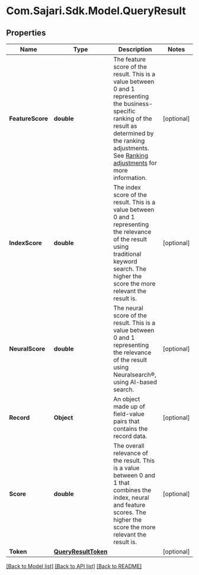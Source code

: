 # Com.Sajari.Sdk.Model.QueryResult

## Properties

Name | Type | Description | Notes
------------ | ------------- | ------------- | -------------
**FeatureScore** | **double** | The feature score of the result.  This is a value between 0 and 1 representing the business-specific ranking of the result as determined by the ranking adjustments. See [Ranking adjustments](https://docs.search.io/documentation/fundamentals/search-settings/ranking-adjustments) for more information. | [optional] 
**IndexScore** | **double** | The index score of the result.  This is a value between 0 and 1 representing the relevance of the result using traditional keyword search. The higher the score the more relevant the result is. | [optional] 
**NeuralScore** | **double** | The neural score of the result.  This is a value between 0 and 1 representing the relevance of the result using Neuralsearch®, using AI-based search. | [optional] 
**Record** | **Object** | An object made up of field-value pairs that contains the record data. | [optional] 
**Score** | **double** | The overall relevance of the result.  This is a value between 0 and 1 that combines the index, neural and feature scores. The higher the score the more relevant the result is. | [optional] 
**Token** | [**QueryResultToken**](QueryResultToken.md) |  | [optional] 

[[Back to Model list]](../README.md#documentation-for-models) [[Back to API list]](../README.md#documentation-for-api-endpoints) [[Back to README]](../README.md)

